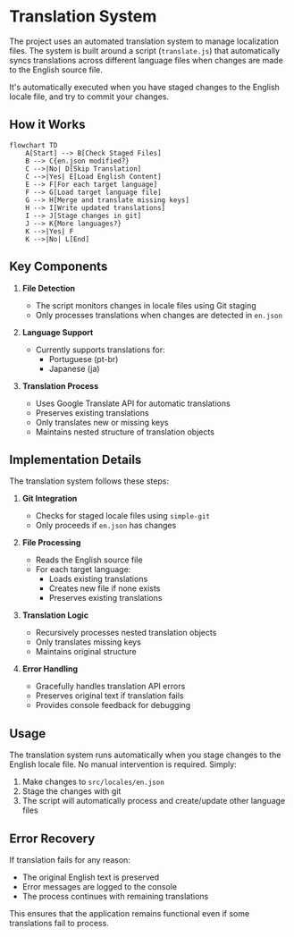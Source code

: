 # Translation System

The project uses an automated translation system to manage localization files. The system is built around a script (`translate.js`) that automatically syncs translations across different language files when changes are made to the English source file.

It's automatically executed when you have staged changes to the English locale file, and try to commit your changes.

## How it Works

```mermaid
flowchart TD
    A[Start] --> B[Check Staged Files]
    B --> C{en.json modified?}
    C -->|No| D[Skip Translation]
    C -->|Yes| E[Load English Content]
    E --> F[For each target language]
    F --> G[Load target language file]
    G --> H[Merge and translate missing keys]
    H --> I[Write updated translations]
    I --> J[Stage changes in git]
    J --> K{More languages?}
    K -->|Yes| F
    K -->|No| L[End]
```

## Key Components

1. **File Detection**

   - The script monitors changes in locale files using Git staging
   - Only processes translations when changes are detected in `en.json`

2. **Language Support**

   - Currently supports translations for:
     - Portuguese (pt-br)
     - Japanese (ja)

3. **Translation Process**
   - Uses Google Translate API for automatic translations
   - Preserves existing translations
   - Only translates new or missing keys
   - Maintains nested structure of translation objects

## Implementation Details

The translation system follows these steps:

1. **Git Integration**

   - Checks for staged locale files using `simple-git`
   - Only proceeds if `en.json` has changes

2. **File Processing**

   - Reads the English source file
   - For each target language:
     - Loads existing translations
     - Creates new file if none exists
     - Preserves existing translations

3. **Translation Logic**

   - Recursively processes nested translation objects
   - Only translates missing keys
   - Maintains original structure

4. **Error Handling**
   - Gracefully handles translation API errors
   - Preserves original text if translation fails
   - Provides console feedback for debugging

## Usage

The translation system runs automatically when you stage changes to the English locale file. No manual intervention is required. Simply:

1. Make changes to `src/locales/en.json`
2. Stage the changes with git
3. The script will automatically process and create/update other language files

## Error Recovery

If translation fails for any reason:

- The original English text is preserved
- Error messages are logged to the console
- The process continues with remaining translations

This ensures that the application remains functional even if some translations fail to process.
